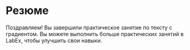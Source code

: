 # Резюме

Поздравляем! Вы завершили практическое занятие по тексту с градиентом. Вы можете выполнить больше практических занятий в LabEx, чтобы улучшить свои навыки.
